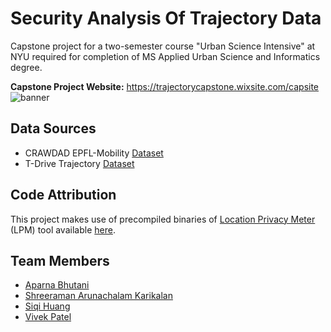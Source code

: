 # Security Analysis Of Trajectory Data
Capstone project for a two-semester course "Urban Science Intensive" at NYU required for completion of MS Applied Urban Science and Informatics degree.

**Capstone Project Website:** https://trajectorycapstone.wixsite.com/capsite
![banner](https://user-images.githubusercontent.com/67573434/87885518-a8351900-c9e4-11ea-9ca4-4c348a76b5c5.gif)

## Data Sources
* CRAWDAD EPFL-Mobility [Dataset](https://crawdad.org/epfl/mobility/20090224/)
* T-Drive Trajectory [Dataset](https://www.microsoft.com/en-us/research/publication/t-drive-trajectory-data-sample/)

## Code Attribution
This project makes use of precompiled binaries of [Location Privacy Meter](https://github.com/privacytrustlab/location_privacy_meter) (LPM) tool available [here](https://icapeople.epfl.ch/rshokri/lpm/doc/).

## Team Members
* [Aparna Bhutani](https://github.com/aparna-bhutani)
* [Shreeraman Arunachalam Karikalan](https://github.com/shreeraman96/)
* [Siqi Huang](https://github.com/SiqiHuang18)
* [Vivek Patel](https://github.com/necrote)
